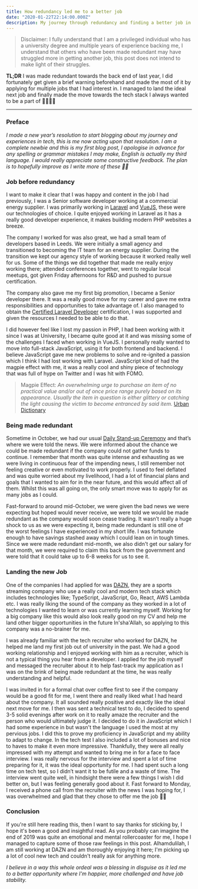 ```yaml
---
title: How redundancy led me to a better job
date: "2020-01-22T22:14:00.000Z"
description: My journey through redundancy and finding a better job in the end
---
```

> Disclaimer: I fully understand that I am a privileged individual who has a university degree and multiple years of experience backing me, I understand that others who have been made redundant may have struggled more in getting another job, this post does not intend to make light of their struggles.

**TL;DR** I was made redundant towards the back end of last year, I did fortunately get given a brief warning beforehand and made the most of it by applying for multiple jobs that I had interest in. I managed to land the ideal next job and finally made the move towards the tech stack I always wanted to be a part of 🚀👨🏽‍💻

--- 
### Preface

*I made a new year’s resolution to start blogging about my journey and experiences in tech, this is me now acting upon that resolution. I am a complete newbie and this is my first blog post, I apologise in advance for any spelling or grammar mistakes I may make, English is actually my third language. I would really appreciate some constructive feedback. The plan is to hopefully improve as I write more of these 🤞🏾*

### Job before redundancy

I want to make it clear that I was happy and content in the job I had previously, I was a Senior software developer working at a commercial energy supplier. I was primarily working in [Laravel](https://laravel.com/) and [VueJS](https://vuejs.org/), these were our technologies of choice. I quite enjoyed working in Laravel as it has a really good developer experience, it makes building modern PHP websites a breeze.

The company I worked for was also great, we had a small team of developers based in Leeds. We were initially a small agency and transitioned to becoming the IT team for an energy supplier. During the transition we kept our agency style of working because it worked really well for us. Some of the things we did together that made me really enjoy working there; attended conferences together, went  to regular local meetups, got given Friday afternoons for R&D and pushed to pursue certification.

The company also gave me my first big promotion, I became a Senior developer there. It was a really good move for my career and gave me extra responsibilities and opportunities to take advantage of. I also managed to obtain the [Certified Laravel Developer](https://certification.laravel.com/) certification, I was supported and given the resources I needed to be able to do that.

I did however feel like I lost my passion in PHP, I had been working with it since I was at University, I became quite good at it and was missing some of the challenges I faced when working in VueJS. I personally really wanted to move into full-stack JavaScript, using it for both frontend and backend. I believe JavaScript gave me new problems to solve and re-ignited a passion which I think I had lost working with Laravel. JavaScript kind of had the magpie effect with me, it was a really cool and shiny piece of technology that was full of hype on Twitter and I was hit with FOMO.

> Magpie Effect: *An overwhelming urge to purchase an item of no practical value and/or out of once price range purely based on its appearance.
Usually the item in question is either glittery or catching the light causing the victim to become entranced by said item.* [Urban Dictionary](https://www.urbandictionary.com/define.php?term=Magpie%20Effect)

### Being made redundant

Sometime in October, we had our usual [Daily Stand-up Ceremony](https://www.atlassian.com/agile/scrum/ceremonies) and that’s where we were told the news. We were informed about the chance we could be made redundant if the company could not gather funds to continue. I remember that month was quite intense and exhausting as we were living in continuous fear of the impending news, I still remember not feeling creative or even motivated to work properly. I used to feel deflated and was quite worried about my livelihood, I had a lot of financial plans and goals that I wanted to aim for in the near future, and this would affect all of them. Whilst this was all going on, the only smart move was to apply for as many jobs as I could.

Fast-forward to around mid-October, we were given the bad news we were expecting but hoped would never receive, we were told we would be made redundant as the company would soon cease trading. It wasn’t really a huge shock to us as we were expecting it, being made redundant is still one of the worst feelings I have experienced in my short life. I was fortunate enough to have savings stashed away which I could lean on in tough times. Since we were made redundant mid-month, we also didn't get our salary for that month, we were required to claim this back from the government and were told that it could take up to 6-8 weeks for us to see it.

### Landing the new Job

One of the companies I had applied for was [DAZN](https://engineering.dazn.com/), they are a sports streaming company who use a really cool and modern tech stack which includes technologies like; TypeScript, JavaScript, Go, React, AWS Lambda etc. I was really liking the sound of the company as they worked in a lot of technologies I wanted to learn or was currently learning myself. Working for a big company like this would also look really good on my CV and help me land other bigger opportunities in the future In'sha'Allah, so applying to this company was a no-brainer for me.

I was already familiar with the tech recruiter who worked for DAZN, he helped me land my first job out of university in the past. We had a good working relationship and I enjoyed working with him as a recruiter, which is not a typical thing you hear from a developer. I applied for the job myself and messaged the recruiter about it to help fast-track my application as I was on the brink of being made redundant at the time, he was really understanding and helpful.

I was invited in for a formal chat over coffee first to see if the company would be a good fit for me, I went there and really liked what I had heard about the company. It all sounded really positive and exactly like the ideal next move for me. I then was sent a technical test to do, I decided to spend 3-5 solid evenings after work on it to really amaze the recruiter and the person who would ultimately judge it. I decided to do it in JavaScript which I had some experience in but wasn't the language I used the most at my pervious jobs. I did this to prove my proficiency in JavaScript and my ability to adapt to change. In the tech test I also included a lot of bonuses and nice to haves to make it even more impressive. Thankfully, they were all really impressed with my attempt and wanted to bring me in for a face to face interview. I was really nervous for the interview and spent a lot of time preparing for it, it was the ideal opportunity for me. I had spent such a long time on tech test, so I didn’t want it to be futile and a waste of time. The interview went quite well, in hindsight there were a few things I wish I did better on, but I was feeling generally good about it. Fast forward to Monday, I received a phone call from the recruiter with the news I was hoping for, I was overwhelmed and glad that they chose to offer me the job 🎉✨

### Conclusion

If you're still here reading this, then I want to say thanks for sticking by, I hope it's been a good and insightful read. As you probably can imagine the end of 2019 was quite an emotional and mental rollercoaster for me, I hope I managed to capture some of those raw feelings in this post. Alhamdulilah, I am still working at DAZN and am thoroughly enjoying it here; I'm picking up a lot of cool new tech and couldn't really ask for anything more. 

*I believe in a way this whole ordeal was a blessing in disguise as it led me to a better opportunity where I'm happier, more challenged and have job stability.*
